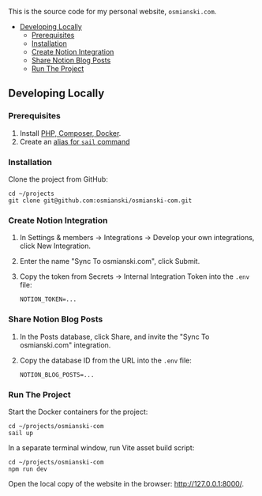 This is the source code for my personal website, `osmianski.com`.

* [Developing Locally](#developing-locally)
    * [Prerequisites](#prerequisites)
    * [Installation](#installation)
    * [Create Notion Integration](#create-notion-integration)
    * [Share Notion Blog Posts](#share-notion-blog-posts)
    * [Run The Project](#run-the-project) 

## Developing Locally

### Prerequisites

1. Install [PHP, Composer, Docker](https://laravel.com/docs/9.x). 
2. Create an [alias for `sail` command](https://laravel.com/docs/9.x/sail#configuring-a-shell-alias)

### Installation

Clone the project from GitHub:

```shell
cd ~/projects
git clone git@github.com:osmianski/osmianski-com.git
```

### Create Notion Integration

1. In Settings & members -> Integrations
   -> Develop your own integrations, click New Integration.
2. Enter the name "Sync To osmianski.com", click Submit.
3. Copy the token from Secrets -> Internal Integration Token into the `.env` file:

    ```
    NOTION_TOKEN=...
    ``` 

### Share Notion Blog Posts

1. In the Posts database, click Share, and invite
   the "Sync To osmianski.com" integration.
2. Copy the database ID from the URL into the `.env` file:

    ```
    NOTION_BLOG_POSTS=...
    ``` 

### Run The Project

Start the Docker containers for the project:

```shell
cd ~/projects/osmianski-com
sail up
```

In a separate terminal window, run Vite asset build script:

```shell
cd ~/projects/osmianski-com
npm run dev
```

Open the local copy of the website in the browser: <http://127.0.0.1:8000/>.
 
